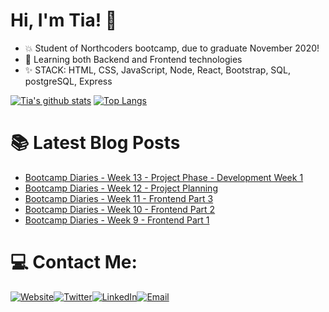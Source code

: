 # Hi, I'm Tia! 👋

+ :boom: Student of Northcoders bootcamp, due to graduate November 2020!
+ :seedling: Learning both Backend and Frontend technologies
+ :sparkles: STACK: HTML, CSS, JavaScript, Node, React, Bootstrap, SQL, postgreSQL, Express



[![Tia's github stats](https://github-readme-stats.vercel.app/api?username=tiaeastwood&theme=synthwave)](https://github.com/tiaeastwood/github-readme-stats )
[![Top Langs](https://github-readme-stats.vercel.app/api/top-langs/?username=tiaeastwood&layout=compact&theme=synthwave&card_width=447&langs_count=10)](https://github.com/tiaeastwood/github-readme-stats)



# 📚 Latest Blog Posts
<!-- BLOG-POST-LIST:START -->
- [Bootcamp Diaries - Week 13 - Project Phase - Development Week 1](https://tiaeastwood.com/blog/bootcamp-week-13-project-phase-development-week-1/)
- [Bootcamp Diaries - Week 12 - Project Planning](https://tiaeastwood.com/blog/bootcamp-week-12-project-planning/)
- [Bootcamp Diaries - Week 11 - Frontend Part 3](https://tiaeastwood.com/blog/bootcamp-week-11-frontend-part3/)
- [Bootcamp Diaries - Week 10 - Frontend Part 2](https://tiaeastwood.com/blog/bootcamp-diaries-week-10-frontend-part-2/)
- [Bootcamp Diaries - Week 9 - Frontend Part 1](https://tiaeastwood.com/blog/bootcamp-week-9-frontend/)
<!-- BLOG-POST-LIST:END -->

# 💻 Contact Me:
[![Website](https://img.icons8.com/nolan/64/domain.png)](https://tiaeastwood.com)[![Twitter](https://img.icons8.com/nolan/64/twitter-squared.png)](https://twitter.com/TiaEastwood)[![LinkedIn](https://img.icons8.com/nolan/64/linkedin.png)](https://www.linkedin.com/in/tiaeastwood/)[![Email](https://img.icons8.com/nolan/64/email.png)](mailto:tia@tiaeastwood.com)